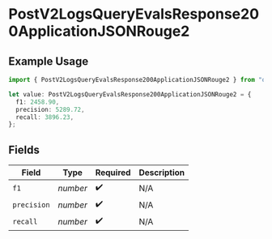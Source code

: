 # PostV2LogsQueryEvalsResponse200ApplicationJSONRouge2

## Example Usage

```typescript
import { PostV2LogsQueryEvalsResponse200ApplicationJSONRouge2 } from "orq-poc-typescript-multi-env-version/models/operations";

let value: PostV2LogsQueryEvalsResponse200ApplicationJSONRouge2 = {
  f1: 2458.90,
  precision: 5289.72,
  recall: 3896.23,
};
```

## Fields

| Field              | Type               | Required           | Description        |
| ------------------ | ------------------ | ------------------ | ------------------ |
| `f1`               | *number*           | :heavy_check_mark: | N/A                |
| `precision`        | *number*           | :heavy_check_mark: | N/A                |
| `recall`           | *number*           | :heavy_check_mark: | N/A                |